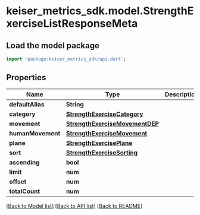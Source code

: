 # keiser_metrics_sdk.model.StrengthExerciseListResponseMeta

## Load the model package
```dart
import 'package:keiser_metrics_sdk/api.dart';
```

## Properties
Name | Type | Description | Notes
------------ | ------------- | ------------- | -------------
**defaultAlias** | **String** |  | [optional] 
**category** | [**StrengthExerciseCategory**](StrengthExerciseCategory.md) |  | [optional] 
**movement** | [**StrengthExerciseMovementDEP**](StrengthExerciseMovementDEP.md) |  | [optional] 
**humanMovement** | [**StrengthExerciseMovement**](StrengthExerciseMovement.md) |  | [optional] 
**plane** | [**StrengthExercisePlane**](StrengthExercisePlane.md) |  | [optional] 
**sort** | [**StrengthExerciseSorting**](StrengthExerciseSorting.md) |  | 
**ascending** | **bool** |  | [optional] 
**limit** | **num** |  | [optional] 
**offset** | **num** |  | [optional] 
**totalCount** | **num** |  | [optional] 

[[Back to Model list]](../README.md#documentation-for-models) [[Back to API list]](../README.md#documentation-for-api-endpoints) [[Back to README]](../README.md)


